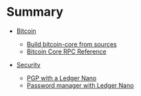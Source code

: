 # Summary

- [Bitcoin]()

    - [Build bitcoin-core from sources](./bitcoin/build_core_from_sources.md)
    - [Bitcoin Core RPC Reference](https://pythcoiner.dev/rpc/)

- [Security]()

    - [PGP with a Ledger Nano](./security/pgp_ledger/article.md)
    - [Password manager with Ledger Nano](./security/qt_pass/article.md)
